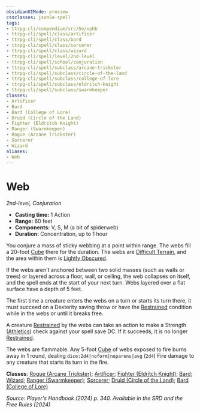 ```yaml
---
obsidianUIMode: preview
cssclasses: json5e-spell
tags:
- ttrpg-cli/compendium/src/5e/xphb
- ttrpg-cli/spell/class/artificer
- ttrpg-cli/spell/class/bard
- ttrpg-cli/spell/class/sorcerer
- ttrpg-cli/spell/class/wizard
- ttrpg-cli/spell/level/2nd-level
- ttrpg-cli/spell/school/conjuration
- ttrpg-cli/spell/subclass/arcane-trickster
- ttrpg-cli/spell/subclass/circle-of-the-land
- ttrpg-cli/spell/subclass/college-of-lore
- ttrpg-cli/spell/subclass/eldritch-knight
- ttrpg-cli/spell/subclass/swarmkeeper
classes:
- Artificer
- Bard
- Bard (College of Lore)
- Druid (Circle of the Land)
- Fighter (Eldritch Knight)
- Ranger (Swarmkeeper)
- Rogue (Arcane Trickster)
- Sorcerer
- Wizard
aliases:
- Web
---
```

# Web
*2nd-level, Conjuration*  


- **Casting time:** 1 Action
- **Range:** 60 feet
- **Components:** V, S, M (a bit of spiderweb)
- **Duration:** Concentration, up to 1 hour

You conjure a mass of sticky webbing at a point within range. The webs fill a 20-foot [Cube](Інструменти%20ДМ/CLI/rules/variant-rules/cube-area-of-effect-xphb.md) there for the duration. The webs are [Difficult Terrain](Інструменти%20ДМ/CLI/rules/variant-rules/difficult-terrain-xphb.md), and the area within them is [Lightly Obscured](Інструменти%20ДМ/CLI/rules/variant-rules/lightly-obscured-xphb.md).

If the webs aren't anchored between two solid masses (such as walls or trees) or layered across a floor, wall, or ceiling, the web collapses on itself, and the spell ends at the start of your next turn. Webs layered over a flat surface have a depth of 5 feet.

The first time a creature enters the webs on a turn or starts its turn there, it must succeed on a Dexterity saving throw or have the [Restrained](Інструменти%20ДМ/CLI/rules/conditions.md#Restrained) condition while in the webs or until it breaks free.

A creature [Restrained](Інструменти%20ДМ/CLI/rules/conditions.md#Restrained) by the webs can take an action to make a Strength ([Athletics](Інструменти%20ДМ/CLI/rules/skills.md#Athletics)) check against your spell save DC. If it succeeds, it is no longer [Restrained](Інструменти%20ДМ/CLI/rules/conditions.md#Restrained).

The webs are flammable. Any 5-foot [Cube](Інструменти%20ДМ/CLI/rules/variant-rules/cube-area-of-effect-xphb.md) of webs exposed to fire burns away in 1 round, dealing `dice:2d4|noform|noparens|avg` (`2d4`) Fire damage to any creature that starts its turn in the fire.

**Classes**: [Rogue (Arcane Trickster)](Інструменти%20ДМ/CLI/lists/list-spells-classes-arcane-trickster-xphb.md "subclass=XPHB;class=XPHB"); [Artificer](Інструменти%20ДМ/CLI/lists/list-spells-classes-artificer.md); [Fighter (Eldritch Knight)](Інструменти%20ДМ/CLI/lists/list-spells-classes-eldritch-knight-xphb.md "subclass=XPHB;class=XPHB"); [Bard](Інструменти%20ДМ/CLI/lists/list-spells-classes-bard.md); [Wizard](Інструменти%20ДМ/CLI/lists/list-spells-classes-wizard.md); [Ranger (Swarmkeeper)](Інструменти%20ДМ/CLI/lists/list-spells-classes-swarmkeeper-tce.md "subclass=TCE;class=XPHB"); [Sorcerer](Інструменти%20ДМ/CLI/lists/list-spells-classes-sorcerer.md); [Druid (Circle of the Land)](Інструменти%20ДМ/CLI/lists/list-spells-classes-circle-of-the-land-xphb.md "subclass=XPHB;class=XPHB"); [Bard (College of Lore)](Інструменти%20ДМ/CLI/lists/list-spells-classes-college-of-lore-xphb.md "subclass=XPHB;class=XPHB")

*Source: Player's Handbook (2024) p. 340. Available in the <span title='Systems Reference Document (5.2)'>SRD</span> and the Free Rules (2024)*